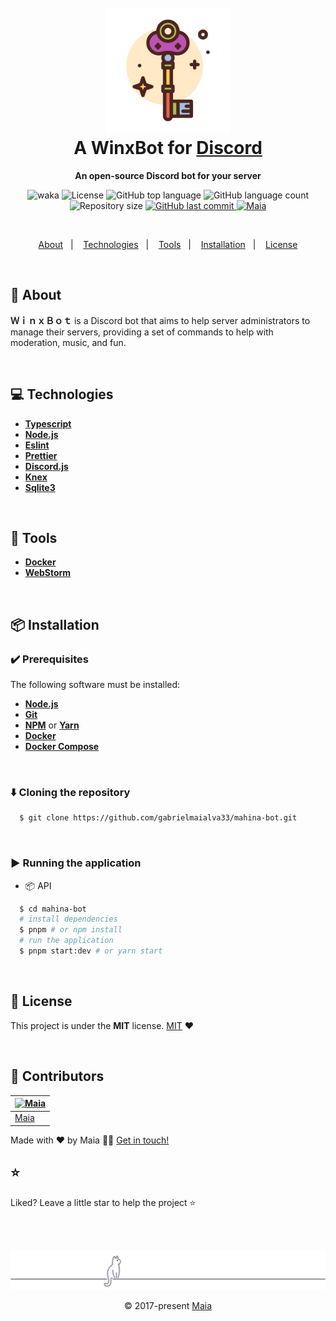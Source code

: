 <h1 align="center">
  <br>
  <img src=".github/assets/key.png" alt="TypeScript" width="200">
  <br>
   A  WinxBot for <a href="https://discord.com/">Discord</a>
  <br>
</h1>

<p align="center">
  <strong>An open-source Discord bot for your server</strong>
</p>

<p align="center">
  <img src="https://wakatime.com/badge/user/e61842d0-c588-4586-96a3-f0448a434be4/project/ee4d4424-8e03-4569-a868-c1680db34d70.svg" alt="waka" />
  <img src="https://img.shields.io/github/license/gabrielmaialva33/mahina-bot?color=00b8d3?style=flat&logo=appveyor" alt="License" />
  <img src="https://img.shields.io/github/languages/top/gabrielmaialva33/mahina-bot?style=flat&logo=appveyor" alt="GitHub top language" >
  <img src="https://img.shields.io/github/languages/count/gabrielmaialva33/mahina-bot?style=flat&logo=appveyor" alt="GitHub language count" >
  <img src="https://img.shields.io/github/repo-size/gabrielmaialva33/mahina-bot?style=flat&logo=appveyor" alt="Repository size" >
  <a href="https://github.com/gabrielmaialva33/mahina-bot/commits/master">
    <img src="https://img.shields.io/github/last-commit/gabrielmaialva33/mahina-bot?style=flat&logo=appveyor" alt="GitHub last commit" >
    <img src="https://img.shields.io/badge/made%20by-Maia-15c3d6?style=flat&logo=appveyor" alt="Maia" >  
  </a>
</p>

<br>

<p align="center">
  <a href="#bookmark-about">About</a>&nbsp;&nbsp;&nbsp;|&nbsp;&nbsp;&nbsp;
  <a href="#computer-technologies">Technologies</a>&nbsp;&nbsp;&nbsp;|&nbsp;&nbsp;&nbsp;
  <a href="#wrench-tools">Tools</a>&nbsp;&nbsp;&nbsp;|&nbsp;&nbsp;&nbsp;
  <a href="#package-installation">Installation</a>&nbsp;&nbsp;&nbsp;|&nbsp;&nbsp;&nbsp;
  <a href="#memo-license">License</a>
</p>

<br>

## :bookmark: About

**ＷｉｎｘＢｏｔ** is a Discord bot that aims to help server administrators to manage their servers, providing a set of
commands to help with moderation, music, and fun.

<br>

## :computer: Technologies

- **[Typescript](https://www.typescriptlang.org/)**
- **[Node.js](https://nodejs.org/)**
- **[Eslint](https://eslint.org/)**
- **[Prettier](https://prettier.io/)**
- **[Discord.js](https://discord.js.org/)**
- **[Knex](http://knexjs.org/)**
- **[Sqlite3](https://www.sqlite.org/index.html)**

<br>

## :wrench: Tools

- **[Docker](https://www.docker.com/)**
- **[WebStorm](https://www.jetbrains.com/webstorm/)**

<br>

## :package: Installation

### :heavy_check_mark: **Prerequisites**

The following software must be installed:

- **[Node.js](https://nodejs.org/en/)**
- **[Git](https://git-scm.com/)**
- **[NPM](https://www.npmjs.com/)** or **[Yarn](https://yarnpkg.com/)**
- **[Docker](https://www.docker.com/)**
- **[Docker Compose](https://docs.docker.com/compose/)**

<br>

### :arrow_down: **Cloning the repository**

```sh
  $ git clone https://github.com/gabrielmaialva33/mahina-bot.git
```

<br>

### :arrow_forward: **Running the application**

- :package: API

```sh
  $ cd mahina-bot
  # install dependencies
  $ pnpm # or npm install
  # run the application
  $ pnpm start:dev # or yarn start
```

<br>

## :memo: License

This project is under the **MIT** license. [MIT](./LICENSE) ❤️

<br>

## :rocket: **Contributors**

| [![Maia](https://avatars.githubusercontent.com/u/26732067?size=100)](https://github.com/gabrielmaialva33) |
| --------------------------------------------------------------------------------------------------------- |
| [Maia](https://github.com/gabrielmaialva33)                                                               |

Made with ❤️ by Maia 👋🏽 [Get in touch!](https://t.me/mrootx)

## :star:

Liked? Leave a little star to help the project ⭐

<br/>
<br/>

<p align="center"><img src="https://raw.githubusercontent.com/gabrielmaialva33/gabrielmaialva33/master/assets/gray0_ctp_on_line.svg?sanitize=true" /></p>
<p align="center">&copy; 2017-present <a href="https://github.com/gabrielmaialva33/" target="_blank">Maia</a>
